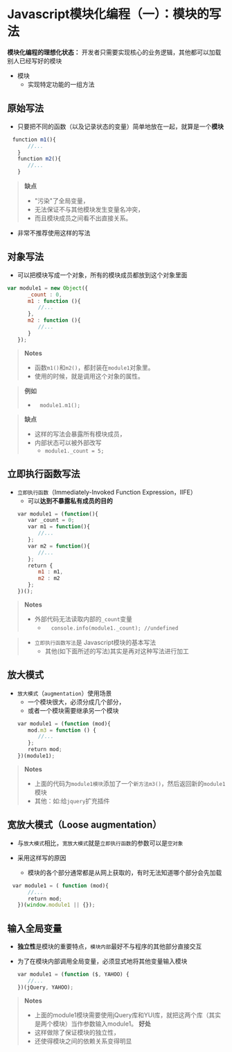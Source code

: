 # Javascript模块化编程（一）：模块的写法

**模块化编程的理想化状态：**
开发者只需要实现核心的业务逻辑，其他都可以加载别人已经写好的模块

- 模块
   - 实现特定功能的一组方法

## 原始写法

- 只要把不同的函数（以及记录状态的变量）简单地放在一起，就算是一个**模块**
```javascript
　function m1(){
　　　　//...
　　}
　　function m2(){
　　　　//...
　　}
```
> **缺点**
> - "污染"了全局变量，
> - 无法保证不与其他模块发生变量名冲突，
> - 而且模块成员之间看不出直接关系。

- 非常不推荐使用这样的写法

## 对象写法
- 可以把模块写成一个对象，所有的模块成员都放到这个对象里面

```javascript
var module1 = new Object({
　　　　_count : 0,
　　　　m1 : function (){
　　　　　　//...
　　　　},
　　　　m2 : function (){
　　　　　　//...
　　　　}
　　});
```

> **Notes**
> - 函数`m1()`和`m2()`，都封装在`module1`对象里。
> - 使用的时候，就是调用这个对象的属性。

> **例如**
> - `　module1.m1();`

> **缺点**
> - 这样的写法会暴露所有模块成员，
> - 内部状态可以被外部改写
>    - `module1._count = 5;`


## 立即执行函数写法
- `立即执行函数`（Immediately-Invoked Function Expression，IIFE）
  - 可以**达到不暴露私有成员的目的**

```javascript
　　var module1 = (function(){
　　　　var _count = 0;
　　　　var m1 = function(){
　　　　　　//...
　　　　};
　　　　var m2 = function(){
　　　　　　//...
　　　　};
　　　　return {
　　　　　　m1 : m1,
　　　　　　m2 : m2
　　　　};
　　})();
```  

> **Notes**
> - 外部代码无法读取内部的`_count`变量
>    - 　`console.info(module1._count); //undefined`

> - `立即执行函数写法`是 Javascript模块的基本写法
>    - 其他(如下面所述的写法)其实是再对这种写法进行加工

## 放大模式
- `放大模式`（`augmentation`）使用场景
   - 一个模块很大，必须分成几个部分，
   - 或者一个模块需要继承另一个模块

```javascript
　　var module1 = (function (mod){
　　　　mod.m3 = function () {
　　　　　　//...
　　　　};
　　　　return mod;
　　})(module1);
```
> **Notes**
> - 上面的代码为`module1模块`添加了一个`新方法m3()`，然后返回新的`module1`模块
> - 其他：如:给`jquery`扩充插件


## 宽放大模式（Loose augmentation）
- 与`放大模式`相比，`宽放大模式`就是`立即执行函数`的参数可以是`空对象`

- 采用这样写的原因  
  - 模块的各个部分通常都是从网上获取的，有时无法知道哪个部分会先加载

```javascript
　var module1 = ( function (mod){
　　　　//...
　　　　return mod;
　　})(window.module1 || {});
```

## 输入全局变量

- **独立性**是模块的重要特点，`模块内部`最好不与程序的其他部分直接交互

- 为了在模块内部调用全局变量，必须显式地将其他变量输入模块

```javascript
　　var module1 = (function ($, YAHOO) {
　　　　//...
　　})(jQuery, YAHOO);
```
> **Notes**
> - 上面的module1模块需要使用jQuery库和YUI库，就把这两个库（其实是两个模块）当作参数输入module1。
> **好处**
> - 这样做除了保证模块的独立性，
> - 还使得模块之间的依赖关系变得明显